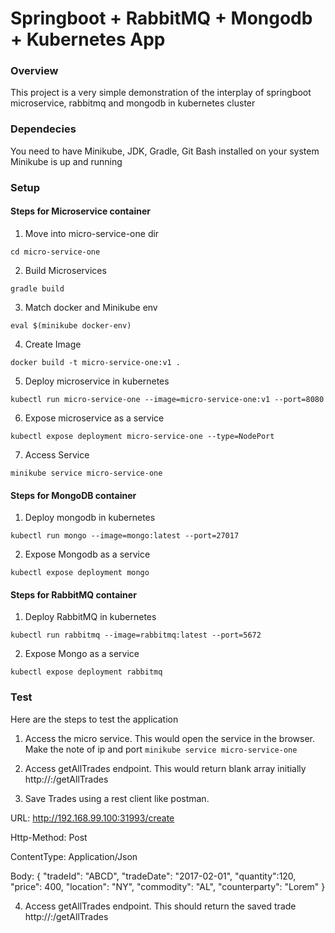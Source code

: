 
# Springboot + RabbitMQ + Mongodb + Kubernetes App

### Overview
This project is a very simple demonstration of the interplay of springboot microservice, rabbitmq and mongodb in kubernetes cluster

### Dependecies
You need to have Minikube, JDK, Gradle, Git Bash installed on your system
Minikube is up and running

### Setup

#### Steps for Microservice container

1. Move into micro-service-one dir

`cd micro-service-one`

2. Build Microservices

`gradle build`

3. Match docker and Minikube env

`eval $(minikube docker-env)`

4. Create Image

`docker build -t micro-service-one:v1 .`

5. Deploy microservice in kubernetes

`kubectl run micro-service-one --image=micro-service-one:v1 --port=8080`

6. Expose microservice as a service

`kubectl expose deployment micro-service-one --type=NodePort`

7. Access Service

`minikube service micro-service-one`

#### Steps for MongoDB container

1. Deploy mongodb in kubernetes

`kubectl run mongo --image=mongo:latest --port=27017`

2. Expose Mongodb as a service

`kubectl expose deployment mongo`


#### Steps for RabbitMQ container

1. Deploy RabbitMQ in kubernetes

`kubectl run rabbitmq --image=rabbitmq:latest --port=5672`

2. Expose Mongo as a service

`kubectl expose deployment rabbitmq`

### Test

Here are the steps to test the application

1. Access the micro service. This would open the service in the browser. Make the note of ip and port
`minikube service micro-service-one`

2. Access getAllTrades endpoint. This would return blank array initially
http://<IP>:<PORT>/getAllTrades

3. Save Trades using a rest client like postman.

URL: http://192.168.99.100:31993/create

Http-Method: Post

ContentType: Application/Json

Body:
    {
        "tradeId": "ABCD",
        "tradeDate": "2017-02-01",
        "quantity":120,
        "price": 400,
        "location": "NY",
        "commodity": "AL",
        "counterparty": "Lorem"
    }

4. Access getAllTrades endpoint. This should return the saved trade
http://<IP>:<PORT>/getAllTrades


